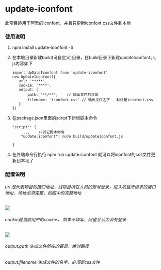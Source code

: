 # update-iconfont

此项目适用于阿里的iconfont，并且只更新iconfont.css文件到本地

### 使用说明

1. npm install update-iconfont -S
2. 在本地目录新建build(可自定义)目录，在build目录下新建updateIconfont.js, js内容如下
   
   ```
   import UpDateIconfont from 'update-iconfont'
   new UpDateIconfont({
      url: '*****',
      cookie: '****',
      output: {
          path: '**/**',    // 输出文件的目录
          filename: 'iconfont.css' // 输出文件名字   默认是iconfont.css
      }    
   })
   ```
3. 在package.json里面的script下新增脚本命令
   
   ```
   "script": {
       ...,    //其它脚本命令
       "update:iconfont": node build/updateIconfont.js
       
   }
   ```
4. 在终端命令行执行    npm run update:iconfont     就可以将iconfont的css文件更新到本地了

### 配置说明

###### url 是代表项目的接口地址，找项目所在人员的账号登录，进入项目所请求的接口地址，地址必须完整，如图中的完整地址

![](https://github.com/frxing/update-iconfont/blob/master/pic/WX20200806-170915.png)

###### cookie是当前用户的cookie， 如果不填写，阿里会认为没有登录

![](https://github.com/frxing/update-iconfont/blob/master/pic/WX20200806-170431.png)

###### output.path  生成文件所在的目录，绝对路径

###### output.filename   生成文件的名字，必须是css文件
